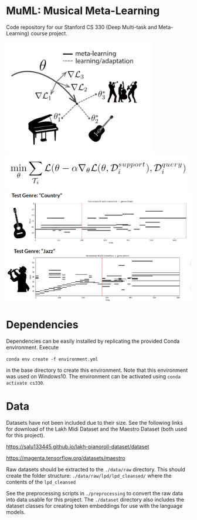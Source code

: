 # MuML: Musical Meta-Learning

Code repository for our Stanford CS 330 (Deep Multi-task and Meta-Learning) course project.

<img src="https://github.com/schlagercollin/meta-learning-music/blob/main/images/muml.png" alt="drawing" width="400"/>
<img src="https://github.com/schlagercollin/meta-learning-music/blob/main/images/maml.png" alt="maml" width="500"/>

<img src="https://raw.githubusercontent.com/schlagercollin/meta-learning-music/main/images/sample.png" alt="drawing" width="700"/>

# Dependencies

Dependencies can be easily installed by replicating the provided Conda environment. Execute

`conda env create -f environment.yml`

in the base directory to create this environment. Note that this environment was used on Windows10. 
The environment can be activated using `conda activate cs330`.

# Data

Datasets have not been included due to their size. See the following links for download of the Lakh Midi Dataset and the Maestro Dataset (both used for this project).

https://salu133445.github.io/lakh-pianoroll-dataset/dataset

https://magenta.tensorflow.org/datasets/maestro

Raw datasets should be extracted to the `./data/raw` directory.
This should create the folder structure: `./data/raw/lpd/lpd_cleansed/` where the contents of the `lpd_cleansed`

See the preprocessing scripts in `./preprocessing` to convert the raw data into data usable for this project.
The `./dataset` directory also includes the dataset classes for creating token embeddings for use with the language models.
